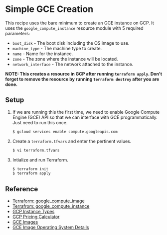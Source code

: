 # Simple GCE Creation

This recipe uses the bare minimum to create an GCE instance on GCP. It uses the `google_compute_instance` resource module with 5 required parameters:

* `boot_disk` - The boot disk including the OS image to use.
* `machine_type` - The machine type to create.
* `name` - Name for the instance.
* `zone` - The zone where the instance will be located.
* `network_interface` - The network attached to the instance.

**NOTE: This creates a resource in GCP after running `terraform apply`. Don't forget to remove the resource by running `terraform destroy` after you are done.**

## Setup

1. If we are running this the first time, we need to enable Google Compute Engine (GCE) API so that we can interface with GCE programmatically. Just need to run this once.

   ```bash
   $ gcloud services enable compute.googleapis.com
   ```

1. Create a `terraform.tfvars` and enter the pertinent values.

   ```bash
   $ vi terraform.tfvars
   ```

1. Intialize and run Terraform.

   ```bash
   $ terraform init
   $ terraform apply
   ```

## Reference

* [Terraform: google_compute_image](https://www.terraform.io/docs/providers/google/r/compute_image.html)
* [Terrafrom: google_compute_instance](https://www.terraform.io/docs/providers/google/r/compute_instance.html)
* [GCP Instance Types](https://cloud.google.com/compute/docs/machine-types)
* [GCP Pricing Calculator](https://cloud.google.com/products/calculator)
* [GCE Images](https://cloud.google.com/compute/docs/images)
* [GCE Image Operating System Details](https://cloud.google.com/compute/docs/images/os-details)
